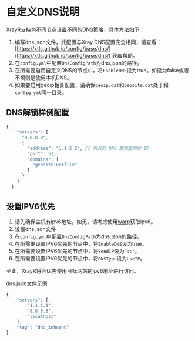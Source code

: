 # 自定义DNS说明

XrayR支持为不同节点设置不同的DNS策略，具体方法如下：

1. 编写dns.json文件，此配置与Xray DNS配置完全相同，请查看：[https://xtls.github.io/config/base/dns/](https://xtls.github.io/config/base/dns/) 获取帮助。
2. 在`config.yml`中配置`DnsConfigPath`为dns.json的路径。
3. 在所需要启用自定义DNS的节点中，将`EnableDNS`设为true。如设为false或者不填则是使用本机DNS。
4. 如果要启用geoip相关配置，请确保`geoip.dat`和`geosite.dat`处于和`config.yml`同一目录。

## DNS解锁样例配置

```javascript
{
    "servers": [
      "8.8.8.8", 
      {
        "address": "1.1.2.2", // 购买的 DNS 解锁提供的 IP
        "port": 53,
        "domains": [
          "geosite:netflix" 
        ]
      }
    ]
  }
```

## 设置IPV6优先

1. 请先确保主机有ipv6地址，如无，请考虑使用[warp](https://github.com/P3TERX/warp.sh)获取ipv6。
2. 设置dns.json文件
3. 在`config.yml`中配置`DnsConfigPath`为dns.json的路径。
4. 在所需要设置IPV6优先的节点中，将`EnableDNS`设为true。
5. 在所需要设置IPV6优先的节点中，将`SendIP`设为`"::"`。
6. 在所需要设置IPV6优先的节点中，将`DNSType`设为`UseIP`。

至此，XrayR将会优先使用目标网站的ipv6地址进行访问。

dns.json文件示例

```javascript
{
    "servers": [
        "1.1.1.1",
        "8.8.8.8",
        "localhost"
    ],
    "tag": "dns_inbound"
}
```


